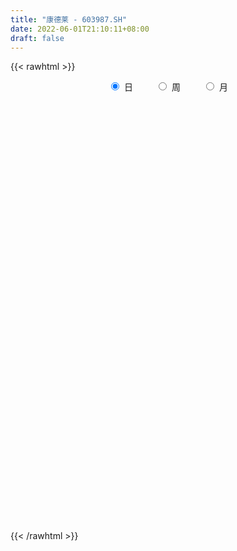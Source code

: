 ```yaml
---
title: "康德莱 - 603987.SH"
date: 2022-06-01T21:10:11+08:00
draft: false
---
```

{{< rawhtml >}}
    <div style="text-align: center">
        <label style="padding: 1rem;"><input style="margin-right: .5rem" type="radio" name="period" value="D" checked onclick="period_change(this)">日</label>
        <label style="padding: 1rem;"><input style="margin-right: .5rem" type="radio" name="period" value="W" onclick="period_change(this)">周</label>
        <label style="padding: 1rem;"><input style="margin-right: .5rem" type="radio" name="period" value="M" onclick="period_change(this)">月</label>
    </div>
    <div id="chart" style="height: 700px;"></div> 
    <script type="text/javascript">
        const D_v = [164476.1,131490.64,141404.43,105512.24,131057.01,331541.43,252523.81,356983.24,315474.95,179680.7,140033.75,159801.7,161782.6,82708.4,138987.6,139965.03,158091.28,157250.11,132525.38,87023.83,102010.4,100525.1,75808.75,86964.37,132538.13,110981.38,81089.84,116815.99,105256.55,101881.3,83498.51,73819.71,61856.8,174406.84,115910.04,83817.59,60952.9,108943.64,103737.49,49811.88,43641.25,42188.6,56063.01,140765.07,110463.1,81719.4,80730.6,119199.27,115894.66,99194.45,69447.41,169087.88,99924.48,68856.4,52292.5,39627.4,48437.29,60133.72,67959.4,48637.95,29015.9,50229.87,27019.5,30860.9,59639.24,52732.91,60050.51,46540.55,173736.53,106741.85,102174.91,68382.33,58127.5,59284.39,118791.0,85974.9,72739.9,37931.5,35855.5,93505.91,66132.9,39374.9,54590.7,85745.39,90588.4,54727.51,38810.3,69239.24,62805.6,56352.41,39307.7,44068.62,43536.6,135752.61,133162.24,81165.2,58093.99,63983.7,147132.6,61644.38,201937.05,181935.82,91833.06,52675.4,52737.89,47456.31,55135.5,44573.7,52883.9,41453.24,33678.5,35219.8,50573.5,45932.47,42139.68,42024.4,80247.7,55282.0,46720.7,50942.5,26062.2,35707.24,33476.74,41111.8,109486.7,35374.52,80089.63,52576.0,62936.0,80845.43,54955.64,60051.81,43637.62,60282.91,74506.4,36437.5,90607.54,66744.6,131372.25,193700.1,97490.12,70762.4,44096.0,123970.33,140160.2,95844.3,74033.5,66077.81,93855.94,50274.09,252501.8,225987.2,158596.5,156816.99,167564.3,137551.13,116888.0,55470.28,56616.95,57628.3,97460.39,100263.2,108990.98,67754.5,45354.7,93661.4,74620.4,38405.61,44238.29,39280.28,44415.0,49231.41,45993.12,22153.57,39288.57,87886.03,54838.4,25470.65,41933.89,21772.31,25384.97,29582.67,53316.2,30691.58,26420.14,44544.65,50596.19,45059.97,33470.5,34497.99,20391.3,43109.5,27264.5,31798.73,33572.89,48808.22,34088.5,28969.6,42628.0,36237.31,49516.81,24000.1,50377.07,26547.3,35135.8,31209.77,46083.11,31173.9,52086.18,128196.13,95722.71,40943.71,32148.98,27186.4,50403.69,89036.08,55868.8,64754.48,37116.51,26810.01,17140.23,21585.58,30915.19,46814.99,86683.47,79064.59,66738.57,79510.12,197491.11,195222.26,245866.24,244735.45,105675.8,104405.64,99009.63,63424.67,60174.2,38991.89,36267.85,34056.0,35514.0,30211.26,21699.27,49275.0,42946.0,29603.0,27033.66,21913.0,37717.44,121882.23]
const D_histogram = [0.0,0.0178689459,0.0491512374,0.0692199133,0.1199790876,0.2948919874,0.5588405242,0.7843506413,0.7736860604,0.6667560831,0.5763267312,0.5086010154,0.3611319158,0.210155641,0.1378068886,-0.0311144379,-0.2375996458,-0.4964684615,-0.608818852,-0.6507750664,-0.6053599613,-0.5821262229,-0.5337577278,-0.5054158075,-0.388489856,-0.2289432744,-0.1085988689,-0.0342030011,0.0133148045,-0.0351165443,-0.0581051121,-0.1327321827,-0.1327642298,-0.2523013874,-0.3116271475,-0.3147152919,-0.3014590785,-0.2313794702,-0.1390412131,-0.0742895324,-0.0581334244,-0.0457089167,-0.0189396678,-0.0892005027,-0.1678899947,-0.26011825,-0.3585956034,-0.4282066941,-0.3404446019,-0.2229627563,-0.1244123922,0.0875775083,0.1698181833,0.1922015574,0.1626925626,0.1803302637,0.2070376948,0.164167615,0.077008142,0.0437018351,0.0228216567,-0.0096491592,-0.0342588866,-0.0276843815,-0.0465181165,-0.0335970298,0.0024556535,0.0613220614,-0.0321111892,-0.0628694088,-0.0806682164,-0.0713584677,-0.0587847025,-0.0146959684,0.1011130428,0.1936704435,0.2191356879,0.2141161932,0.1852973343,0.1375444839,0.1420171001,0.1339931145,0.1527132728,0.1983539157,0.2682339764,0.2750037568,0.2546372734,0.276461831,0.3140222511,0.290476005,0.2209052678,0.1971065798,0.1402539358,0.1521363777,0.1920911071,0.1954163872,0.1802687411,0.1169115734,-0.0144508709,-0.1215299283,-0.099646525,-0.1848377543,-0.2575874746,-0.3117565772,-0.3271169829,-0.3063912393,-0.274922726,-0.2466783528,-0.2149914285,-0.1982722678,-0.1581739697,-0.1236707122,-0.1318535866,-0.1584037011,-0.1455736098,-0.1192505541,-0.1225927167,-0.1153558994,-0.0805449998,-0.0390269393,-0.0075178112,0.019274169,0.0333648265,0.0380416636,0.0064919263,0.0062056512,0.0561480503,0.0722854629,0.0726056283,0.0685731727,0.0427223753,0.0114739756,-0.0030384729,-0.0318205252,-0.0762614567,-0.0801503403,-0.0269647899,0.0139567523,0.0877723015,0.1826028296,0.192682165,0.2048331019,0.182078935,0.1943842859,0.2275761552,0.2250137304,0.2003008582,0.1529708283,0.1535858733,0.1379209493,0.2472141583,0.2811171191,0.2978959695,0.3272721078,0.3494945844,0.3939897253,0.3183882387,0.2658383155,0.23371458,0.2200121161,0.1191552232,0.1090859891,0.1466272681,0.0706706881,-0.0087857905,-0.1449629241,-0.2466811246,-0.3170776012,-0.4074634326,-0.4421700274,-0.4953103277,-0.4590870537,-0.4481152105,-0.4301881097,-0.3536158563,-0.2230723871,-0.2105399561,-0.201952235,-0.1173311478,-0.056869099,-0.0394782608,0.0119978334,0.0974283377,0.1317936177,0.1633209906,0.1361614688,0.168419865,0.1688368127,0.132935071,0.086697524,0.0406751784,0.0347599989,-0.008327238,-0.0954098757,-0.1216843645,-0.0756437797,-0.0203419856,-0.0227148735,-0.0821208012,-0.0948387036,-0.0537980704,-0.0232110878,-0.0166811844,-0.0031978982,0.0209640491,0.0511429604,0.0310641103,0.0098225595,-0.0072275602,-0.0475437223,-0.1008589642,-0.1235591346,-0.130066011,-0.1308911097,-0.1884401804,-0.2761818973,-0.3138010759,-0.3383769719,-0.3016639214,-0.2737218702,-0.2355256198,-0.1961967959,-0.1762797292,-0.171086414,-0.2286108004,-0.334672386,-0.3927194782,-0.3605744603,-0.2255369766,-0.1027727626,0.0909750335,0.1975964724,0.2595235801,0.3125736778,0.3335920862,0.3505404546,0.3377233212,0.3118954933,0.2715359355,0.2439866528,0.1991894441,0.1741938691,0.1574174474,0.0703702736,0.0508951974,0.0312819068,0.0163679092,0.0147164976,0.0380234385,0.1184231744]
const D_fast = [0.0,0.0223361823,0.0659062832,0.1032799374,0.1840338837,0.4326697802,0.8363284481,1.2579262256,1.4406831598,1.5004422032,1.5540945341,1.6135190722,1.5563329516,1.457895587,1.4199985568,1.2432986208,0.9774135015,0.5944275703,0.3298724668,0.1252224858,0.0192976006,-0.1030002167,-0.1880711536,-0.2860831851,-0.2662796977,-0.1639689346,-0.0707742464,-0.0049291288,0.0459173778,-0.011293107,-0.0488079529,-0.1566180691,-0.1898411737,-0.3724536781,-0.5096862251,-0.5914531924,-0.6535617487,-0.6413270079,-0.5837490542,-0.5375697565,-0.5359470047,-0.5349497261,-0.5129153942,-0.6054763547,-0.7261383454,-0.8833961632,-1.0715224175,-1.2481851817,-1.2455342399,-1.1837930834,-1.1163458174,-0.8824615398,-0.757766319,-0.6873325555,-0.6761684097,-0.6134481426,-0.5349812879,-0.5368094639,-0.6047169014,-0.6270977496,-0.6422725138,-0.6771556195,-0.7103300685,-0.7106766588,-0.7411399229,-0.7366180937,-0.699951497,-0.6257545738,-0.7272156217,-0.7736911934,-0.8116570551,-0.8201869234,-0.8223093338,-0.7818945918,-0.6408073199,-0.4998323084,-0.419583142,-0.3710735883,-0.3535681137,-0.3669348431,-0.3269579519,-0.3014836588,-0.2445851824,-0.1493560606,-0.0124175058,0.0631032139,0.1063960488,0.1973360641,0.313402047,0.3624748022,0.3481303819,0.3736083389,0.3518191788,0.4017357152,0.4897132213,0.5418925982,0.5718121374,0.5376828631,0.402707701,0.2652461615,0.2622179336,0.1308172657,-0.0063293233,-0.1384375702,-0.2355772216,-0.2914492878,-0.328711456,-0.3621366709,-0.3841976038,-0.4170465101,-0.4164917044,-0.4129061249,-0.454052396,-0.5202034358,-0.5437667469,-0.5472563297,-0.5812466714,-0.602848829,-0.5881741794,-0.5564128536,-0.5267831784,-0.4951726559,-0.4727407918,-0.4585535388,-0.4884802945,-0.4872151568,-0.4232357451,-0.3890269668,-0.3705553944,-0.3574445568,-0.3726147603,-0.4009946661,-0.4162667329,-0.4530039164,-0.5165102122,-0.5404366808,-0.4939923279,-0.4495815976,-0.353822973,-0.2133417375,-0.1550918608,-0.0917326485,-0.0689670816,-0.0080656593,0.0820202489,0.1357112567,0.161073599,0.1519862762,0.1909977895,0.2098131028,0.3809098514,0.485092092,0.5763449348,0.6875391,0.7971352227,0.9401277949,0.944123368,0.9580330237,0.9843379332,1.0256384983,0.9545704112,0.9717726744,1.0459707704,0.9876818625,0.9060289362,0.7336110716,0.57022259,0.420556713,0.2283050235,0.0830559218,-0.0939119604,-0.1724604498,-0.2735174093,-0.3631373359,-0.3749690466,-0.3001936741,-0.3402962321,-0.3821965698,-0.3269082695,-0.2806634955,-0.2731422225,-0.2186666699,-0.1088790812,-0.0415653967,0.0307922238,0.0376730692,0.1120364316,0.1546625825,0.1519946086,0.1274314426,0.0915778915,0.0943527117,0.0491836653,-0.0617514413,-0.1184470212,-0.0913173813,-0.0411010836,-0.0491526899,-0.129088818,-0.1655163962,-0.1379252806,-0.11314107,-0.1107814626,-0.098097651,-0.0686946915,-0.0257300401,-0.0380428626,-0.0568287735,-0.0756857833,-0.127887876,-0.2064178589,-0.2600078129,-0.2990311921,-0.3325790682,-0.437238184,-0.5940253753,-0.7100948228,-0.8192649618,-0.8579678916,-0.8984563079,-0.9191414625,-0.9288618376,-0.9530147032,-0.9905929915,-1.105270078,-1.2949997601,-1.4512267219,-1.509225319,-1.4305720795,-1.3335010561,-1.1170095016,-0.9609889446,-0.8341809419,-0.7029874248,-0.5985709949,-0.4939875128,-0.4223738158,-0.3702277705,-0.3427033444,-0.3092559639,-0.3042558115,-0.2857029193,-0.2631249791,-0.3325795846,-0.3393308614,-0.3511236753,-0.3619456956,-0.3599179827,-0.3271051823,-0.2170996528]
const D_slow = [0.0,0.0044672365,0.0167550458,0.0340600241,0.064054796,0.1377777929,0.2774879239,0.4735755843,0.6669970994,0.8336861201,0.9777678029,1.1049180568,1.1952010357,1.247739946,1.2821916682,1.2744130587,1.2150131472,1.0908960319,0.9386913188,0.7759975522,0.6246575619,0.4791260062,0.3456865742,0.2193326224,0.1222101584,0.0649743398,0.0378246225,0.0292738723,0.0326025734,0.0238234373,0.0092971593,-0.0238858864,-0.0570769439,-0.1201522907,-0.1980590776,-0.2767379006,-0.3521026702,-0.4099475377,-0.444707841,-0.4632802241,-0.4778135802,-0.4892408094,-0.4939757264,-0.516275852,-0.5582483507,-0.6232779132,-0.712926814,-0.8199784876,-0.905089638,-0.9608303271,-0.9919334252,-0.9700390481,-0.9275845023,-0.8795341129,-0.8388609723,-0.7937784063,-0.7420189826,-0.7009770789,-0.6817250434,-0.6707995846,-0.6650941705,-0.6675064603,-0.6760711819,-0.6829922773,-0.6946218064,-0.7030210639,-0.7024071505,-0.6870766352,-0.6951044325,-0.7108217847,-0.7309888388,-0.7488284557,-0.7635246313,-0.7671986234,-0.7419203627,-0.6935027518,-0.6387188299,-0.5851897815,-0.538865448,-0.504479327,-0.468975052,-0.4354767733,-0.3972984552,-0.3477099762,-0.2806514821,-0.2119005429,-0.1482412246,-0.0791257669,-0.0006202041,0.0719987972,0.1272251141,0.1765017591,0.211565243,0.2495993375,0.2976221142,0.346476211,0.3915433963,0.4207712896,0.4171585719,0.3867760898,0.3618644586,0.31565502,0.2512581513,0.173319007,0.0915397613,0.0149419515,-0.05378873,-0.1154583182,-0.1692061753,-0.2187742423,-0.2583177347,-0.2892354127,-0.3221988094,-0.3617997347,-0.3981931371,-0.4280057756,-0.4586539548,-0.4874929296,-0.5076291796,-0.5173859144,-0.5192653672,-0.5144468249,-0.5061056183,-0.4965952024,-0.4949722208,-0.493420808,-0.4793837954,-0.4613124297,-0.4431610226,-0.4260177295,-0.4153371356,-0.4124686417,-0.41322826,-0.4211833913,-0.4402487554,-0.4602863405,-0.467027538,-0.4635383499,-0.4415952745,-0.3959445671,-0.3477740259,-0.2965657504,-0.2510460166,-0.2024499452,-0.1455559064,-0.0893024737,-0.0392272592,-0.0009845521,0.0374119162,0.0718921535,0.1336956931,0.2039749729,0.2784489652,0.3602669922,0.4476406383,0.5461380696,0.6257351293,0.6921947082,0.7506233532,0.8056263822,0.835415188,0.8626866853,0.8993435023,0.9170111744,0.9148147267,0.8785739957,0.8169037145,0.7376343142,0.6357684561,0.5252259492,0.4013983673,0.2866266039,0.1745978012,0.0670507738,-0.0213531903,-0.077121287,-0.129756276,-0.1802443348,-0.2095771217,-0.2237943965,-0.2336639617,-0.2306645033,-0.2063074189,-0.1733590145,-0.1325287668,-0.0984883996,-0.0563834334,-0.0141742302,0.0190595376,0.0407339186,0.0509027131,0.0595927129,0.0575109033,0.0336584344,0.0032373433,-0.0156736016,-0.020759098,-0.0264378164,-0.0469680167,-0.0706776926,-0.0841272102,-0.0899299822,-0.0941002783,-0.0948997528,-0.0896587405,-0.0768730004,-0.0691069729,-0.066651333,-0.0684582231,-0.0803441536,-0.1055588947,-0.1364486783,-0.1689651811,-0.2016879585,-0.2487980036,-0.3178434779,-0.3962937469,-0.4808879899,-0.5563039702,-0.6247344378,-0.6836158427,-0.7326650417,-0.776734974,-0.8195065775,-0.8766592776,-0.9603273741,-1.0585072437,-1.1486508587,-1.2050351029,-1.2307282935,-1.2079845351,-1.158585417,-1.093704522,-1.0155611026,-0.932163081,-0.8445279674,-0.7600971371,-0.6821232638,-0.6142392799,-0.5532426167,-0.5034452557,-0.4598967884,-0.4205424265,-0.4029498581,-0.3902260588,-0.3824055821,-0.3783136048,-0.3746344804,-0.3651286208,-0.3355228272]
const D_data = [['2021-05-21', 24.3, 23.13, 22.94, 24.5],['2021-05-24', 23.05, 23.41, 22.39, 23.43],['2021-05-25', 23.63, 23.74, 23.4, 24.25],['2021-05-26', 23.51, 23.79, 22.86, 24.08],['2021-05-27', 23.72, 24.45, 23.31, 24.56],['2021-05-28', 24.54, 26.8, 24.06, 26.9],['2021-05-31', 27.58, 29.48, 27.22, 29.48],['2021-06-01', 31.93, 30.92, 29.93, 31.93],['2021-06-02', 30.65, 29.25, 28.9, 31.19],['2021-06-03', 29.21, 28.41, 27.67, 29.44],['2021-06-04', 28.21, 28.71, 28.0, 29.21],['2021-06-07', 29.0, 29.15, 28.06, 30.21],['2021-06-08', 29.14, 28.08, 27.59, 29.58],['2021-06-09', 28.25, 27.63, 27.53, 28.35],['2021-06-10', 27.53, 28.33, 26.68, 28.42],['2021-06-11', 28.11, 26.69, 26.5, 28.35],['2021-06-15', 26.28, 25.27, 25.07, 26.62],['2021-06-16', 25.08, 23.22, 23.02, 25.45],['2021-06-17', 23.27, 23.75, 23.03, 24.17],['2021-06-18', 23.86, 23.83, 23.18, 24.16],['2021-06-21', 23.75, 24.53, 23.39, 25.17],['2021-06-22', 24.54, 24.04, 23.77, 24.6],['2021-06-23', 24.27, 24.16, 23.71, 24.65],['2021-06-24', 23.5, 23.74, 23.3, 24.19],['2021-06-25', 23.72, 24.91, 23.45, 25.49],['2021-06-28', 25.0, 25.96, 24.5, 26.38],['2021-06-29', 25.9, 26.1, 25.03, 26.33],['2021-06-30', 26.1, 26.0, 25.61, 27.13],['2021-07-01', 26.05, 25.99, 25.56, 26.67],['2021-07-02', 25.77, 24.78, 24.66, 25.77],['2021-07-05', 25.03, 24.87, 24.13, 25.27],['2021-07-06', 24.78, 23.88, 23.77, 24.96],['2021-07-07', 23.98, 24.5, 23.78, 24.83],['2021-07-08', 24.51, 22.51, 22.5, 24.51],['2021-07-09', 22.21, 22.53, 21.39, 22.95],['2021-07-12', 22.5, 22.78, 22.04, 23.33],['2021-07-13', 22.5, 22.72, 22.16, 23.13],['2021-07-14', 23.15, 23.39, 22.45, 23.95],['2021-07-15', 23.4, 23.9, 23.4, 24.55],['2021-07-16', 24.35, 23.83, 23.65, 24.4],['2021-07-19', 23.95, 23.32, 23.01, 23.95],['2021-07-20', 23.3, 23.24, 22.65, 23.94],['2021-07-21', 23.23, 23.43, 22.88, 23.67],['2021-07-22', 23.42, 21.98, 21.58, 23.42],['2021-07-23', 21.93, 21.29, 20.55, 21.94],['2021-07-26', 20.99, 20.4, 19.87, 20.99],['2021-07-27', 20.3, 19.46, 19.42, 20.62],['2021-07-28', 19.24, 18.94, 18.25, 19.66],['2021-07-29', 19.15, 20.53, 19.15, 20.56],['2021-07-30', 20.39, 21.1, 19.75, 21.16],['2021-08-02', 21.03, 21.17, 20.65, 21.5],['2021-08-03', 20.9, 23.28, 20.84, 23.28],['2021-08-04', 23.02, 22.42, 22.08, 23.02],['2021-08-05', 22.41, 21.97, 21.9, 22.68],['2021-08-06', 22.22, 21.32, 21.26, 22.22],['2021-08-09', 21.33, 21.9, 21.14, 21.96],['2021-08-10', 21.79, 22.18, 21.6, 22.46],['2021-08-11', 22.15, 21.31, 21.25, 22.15],['2021-08-12', 21.2, 20.4, 20.4, 21.42],['2021-08-13', 20.6, 20.7, 20.2, 21.08],['2021-08-16', 20.73, 20.64, 20.21, 20.78],['2021-08-17', 20.48, 20.26, 20.02, 21.09],['2021-08-18', 20.26, 20.09, 19.9, 20.49],['2021-08-19', 19.99, 20.31, 19.9, 20.65],['2021-08-20', 20.23, 19.83, 19.3, 20.23],['2021-08-23', 19.8, 20.08, 19.68, 20.42],['2021-08-24', 20.13, 20.39, 19.42, 20.45],['2021-08-25', 20.33, 20.86, 19.95, 20.99],['2021-08-26', 20.3, 18.77, 18.77, 20.3],['2021-08-27', 18.42, 19.08, 17.8, 19.2],['2021-08-30', 19.0, 18.95, 18.45, 19.28],['2021-08-31', 19.13, 19.1, 18.7, 19.29],['2021-09-01', 19.08, 19.04, 18.77, 19.27],['2021-09-02', 19.07, 19.45, 18.84, 19.8],['2021-09-03', 19.44, 20.71, 19.18, 21.38],['2021-09-06', 20.38, 21.0, 20.38, 21.62],['2021-09-07', 20.9, 20.55, 20.0, 20.95],['2021-09-08', 20.39, 20.31, 20.15, 20.46],['2021-09-09', 20.32, 20.0, 19.9, 20.36],['2021-09-10', 19.85, 19.61, 19.18, 20.01],['2021-09-13', 19.59, 20.19, 19.59, 20.53],['2021-09-14', 20.19, 20.07, 19.93, 20.57],['2021-09-15', 19.78, 20.49, 19.6, 20.75],['2021-09-16', 20.4, 21.09, 20.29, 21.53],['2021-09-17', 21.1, 21.85, 20.81, 22.0],['2021-09-22', 21.67, 21.45, 21.22, 22.22],['2021-09-23', 21.3, 21.26, 20.88, 21.44],['2021-09-24', 21.4, 21.99, 20.91, 22.29],['2021-09-27', 21.94, 22.58, 21.7, 22.77],['2021-09-28', 22.46, 22.1, 21.48, 22.86],['2021-09-29', 21.92, 21.49, 21.37, 22.17],['2021-09-30', 21.49, 22.0, 21.39, 22.37],['2021-10-08', 21.86, 21.53, 21.3, 22.06],['2021-10-11', 21.59, 22.42, 20.51, 22.79],['2021-10-12', 22.2, 23.09, 21.8, 23.26],['2021-10-13', 23.58, 22.95, 22.5, 23.58],['2021-10-14', 23.01, 22.89, 22.58, 23.3],['2021-10-15', 22.7, 22.25, 21.98, 22.82],['2021-10-18', 22.0, 20.97, 20.11, 22.24],['2021-10-19', 20.76, 20.63, 20.53, 21.44],['2021-10-20', 21.15, 21.98, 21.09, 22.69],['2021-10-21', 21.5, 20.4, 20.3, 21.59],['2021-10-22', 20.25, 19.99, 19.18, 20.4],['2021-10-25', 20.12, 19.68, 19.35, 20.13],['2021-10-26', 19.42, 19.74, 19.41, 20.1],['2021-10-27', 20.5, 19.96, 19.83, 20.57],['2021-10-28', 19.88, 20.0, 19.5, 20.55],['2021-10-29', 20.0, 19.9, 19.62, 20.38],['2021-11-01', 19.81, 19.9, 19.48, 20.27],['2021-11-02', 19.9, 19.65, 19.49, 19.92],['2021-11-03', 19.42, 19.92, 19.42, 20.2],['2021-11-04', 19.9, 19.9, 19.72, 20.1],['2021-11-05', 19.75, 19.29, 19.23, 19.91],['2021-11-08', 19.1, 18.8, 18.6, 19.39],['2021-11-09', 18.64, 19.08, 18.64, 19.2],['2021-11-10', 19.05, 19.19, 18.75, 19.24],['2021-11-11', 19.14, 18.72, 18.53, 19.17],['2021-11-12', 18.69, 18.7, 18.51, 18.95],['2021-11-15', 18.7, 19.01, 18.62, 19.13],['2021-11-16', 19.05, 19.18, 18.82, 19.28],['2021-11-17', 19.27, 19.16, 19.01, 19.28],['2021-11-18', 19.15, 19.19, 19.06, 19.45],['2021-11-19', 19.19, 19.09, 19.02, 19.34],['2021-11-22', 19.09, 18.98, 18.7, 19.13],['2021-11-23', 18.98, 18.4, 18.1, 18.98],['2021-11-24', 18.41, 18.64, 18.24, 18.67],['2021-11-25', 18.72, 19.36, 18.67, 19.43],['2021-11-26', 19.49, 19.1, 19.02, 19.75],['2021-11-29', 19.2, 18.94, 18.83, 19.7],['2021-11-30', 18.79, 18.87, 18.38, 19.06],['2021-12-01', 18.7, 18.5, 18.43, 18.86],['2021-12-02', 18.53, 18.24, 18.11, 18.6],['2021-12-03', 18.22, 18.27, 18.0, 18.29],['2021-12-06', 18.2, 17.9, 17.8, 18.26],['2021-12-07', 18.0, 17.4, 17.36, 18.05],['2021-12-08', 17.43, 17.65, 17.43, 17.72],['2021-12-09', 17.71, 18.39, 17.71, 18.44],['2021-12-10', 18.39, 18.42, 18.06, 18.59],['2021-12-13', 18.66, 19.12, 18.48, 19.58],['2021-12-14', 19.38, 19.89, 19.28, 20.35],['2021-12-15', 19.93, 19.21, 19.2, 19.94],['2021-12-16', 19.22, 19.41, 19.18, 19.6],['2021-12-17', 19.41, 19.06, 18.95, 19.49],['2021-12-20', 18.93, 19.59, 18.62, 19.9],['2021-12-21', 19.49, 20.12, 19.49, 20.49],['2021-12-22', 20.17, 19.92, 19.76, 20.5],['2021-12-23', 19.8, 19.73, 19.5, 20.04],['2021-12-24', 19.97, 19.39, 19.2, 19.97],['2021-12-27', 19.32, 19.99, 19.29, 20.33],['2021-12-28', 20.04, 19.87, 19.7, 20.14],['2021-12-29', 19.7, 21.86, 19.7, 21.86],['2021-12-30', 22.1, 21.54, 21.25, 22.37],['2021-12-31', 21.35, 21.73, 21.04, 21.96],['2022-01-04', 21.79, 22.31, 21.39, 22.83],['2022-01-05', 22.1, 22.69, 22.03, 24.1],['2022-01-06', 22.69, 23.52, 22.2, 23.97],['2022-01-07', 23.02, 22.3, 22.3, 23.37],['2022-01-10', 22.25, 22.57, 22.22, 22.78],['2022-01-11', 22.64, 22.9, 22.18, 23.27],['2022-01-12', 22.7, 23.3, 22.58, 23.88],['2022-01-13', 23.31, 22.15, 21.87, 23.31],['2022-01-14', 21.95, 23.2, 21.95, 23.49],['2022-01-17', 23.36, 24.1, 23.36, 24.76],['2022-01-18', 24.1, 22.79, 22.65, 24.15],['2022-01-19', 22.47, 22.48, 22.25, 23.23],['2022-01-20', 22.48, 21.25, 21.17, 22.51],['2022-01-21', 21.38, 21.0, 20.75, 21.65],['2022-01-24', 20.85, 20.81, 20.51, 21.26],['2022-01-25', 20.79, 19.93, 19.81, 20.95],['2022-01-26', 20.26, 20.03, 19.51, 20.33],['2022-01-27', 20.05, 19.25, 18.99, 20.13],['2022-01-28', 19.26, 19.99, 19.15, 20.45],['2022-02-07', 20.03, 19.47, 19.1, 20.35],['2022-02-08', 19.43, 19.3, 19.13, 19.68],['2022-02-09', 19.39, 19.98, 18.98, 20.05],['2022-02-10', 20.18, 20.98, 19.9, 21.7],['2022-02-11', 20.64, 19.7, 19.7, 20.95],['2022-02-14', 19.66, 19.52, 19.41, 19.91],['2022-02-15', 19.55, 20.57, 19.21, 20.78],['2022-02-16', 20.5, 20.56, 20.22, 20.65],['2022-02-17', 20.39, 20.16, 20.09, 20.68],['2022-02-18', 20.1, 20.73, 20.02, 20.95],['2022-02-21', 20.75, 21.54, 20.63, 21.83],['2022-02-22', 21.4, 21.29, 20.82, 21.68],['2022-02-23', 21.28, 21.53, 21.09, 21.82],['2022-02-24', 21.3, 20.91, 20.6, 21.86],['2022-02-25', 21.05, 21.78, 21.05, 21.94],['2022-02-28', 21.78, 21.6, 21.34, 22.27],['2022-03-01', 21.82, 21.17, 20.96, 21.82],['2022-03-02', 21.0, 20.91, 20.41, 21.12],['2022-03-03', 21.0, 20.72, 20.63, 21.16],['2022-03-04', 20.72, 21.12, 20.62, 22.08],['2022-03-07', 21.0, 20.54, 20.4, 21.18],['2022-03-08', 20.54, 19.6, 19.58, 20.63],['2022-03-09', 19.6, 19.97, 19.01, 20.2],['2022-03-10', 20.5, 20.85, 20.13, 21.16],['2022-03-11', 20.68, 21.2, 20.31, 21.35],['2022-03-14', 21.49, 20.6, 20.6, 21.57],['2022-03-15', 20.73, 19.67, 19.59, 20.73],['2022-03-16', 19.85, 19.98, 18.83, 20.15],['2022-03-17', 20.3, 20.66, 20.1, 20.75],['2022-03-18', 20.5, 20.68, 20.3, 20.88],['2022-03-21', 20.68, 20.45, 20.02, 21.53],['2022-03-22', 20.52, 20.57, 20.2, 20.98],['2022-03-23', 20.57, 20.8, 20.3, 21.3],['2022-03-24', 20.65, 21.04, 20.3, 21.2],['2022-03-25', 21.03, 20.46, 20.2, 21.16],['2022-03-28', 20.3, 20.34, 20.05, 20.74],['2022-03-29', 20.36, 20.28, 19.8, 20.69],['2022-03-30', 21.44, 19.8, 19.06, 21.55],['2022-03-31', 19.7, 19.31, 19.0, 19.78],['2022-04-01', 19.15, 19.38, 18.98, 19.44],['2022-04-06', 19.32, 19.38, 19.15, 19.78],['2022-04-07', 19.51, 19.3, 19.21, 19.51],['2022-04-08', 19.3, 18.27, 18.14, 19.45],['2022-04-11', 18.26, 17.27, 17.07, 18.27],['2022-04-12', 17.12, 17.27, 16.85, 17.55],['2022-04-13', 17.18, 16.94, 16.61, 17.25],['2022-04-14', 17.03, 17.41, 16.88, 17.55],['2022-04-15', 17.41, 17.16, 17.0, 17.55],['2022-04-18', 17.08, 17.17, 16.72, 17.25],['2022-04-19', 17.24, 17.12, 16.97, 17.39],['2022-04-20', 17.12, 16.78, 16.62, 17.23],['2022-04-21', 16.85, 16.41, 16.2, 17.05],['2022-04-22', 16.04, 15.2, 15.16, 16.31],['2022-04-25', 14.96, 13.79, 13.76, 15.2],['2022-04-26', 13.99, 13.51, 13.43, 14.2],['2022-04-27', 13.44, 14.11, 12.89, 14.19],['2022-04-28', 14.72, 15.45, 14.53, 15.52],['2022-04-29', 14.99, 15.69, 14.45, 15.72],['2022-05-05', 15.81, 17.26, 15.69, 17.26],['2022-05-06', 17.41, 16.93, 16.46, 18.2],['2022-05-09', 16.68, 16.85, 16.63, 17.56],['2022-05-10', 16.41, 17.13, 16.0, 17.21],['2022-05-11', 17.55, 17.05, 16.95, 17.9],['2022-05-12', 16.88, 17.25, 16.85, 17.44],['2022-05-13', 17.23, 17.05, 16.6, 17.28],['2022-05-16', 17.5, 16.94, 16.81, 17.56],['2022-05-17', 16.83, 16.72, 16.69, 17.09],['2022-05-18', 16.73, 16.82, 16.61, 17.1],['2022-05-19', 16.55, 16.51, 16.19, 16.73],['2022-05-20', 16.62, 16.65, 16.5, 16.85],['2022-05-23', 16.8, 16.71, 16.53, 16.95],['2022-05-24', 16.85, 15.58, 15.57, 16.94],['2022-05-25', 15.65, 16.13, 15.5, 16.28],['2022-05-26', 16.25, 16.0, 15.58, 16.26],['2022-05-27', 15.98, 15.93, 15.82, 16.38],['2022-05-30', 15.93, 16.01, 15.63, 16.17],['2022-05-31', 16.0, 16.35, 15.64, 16.47],['2022-06-01', 16.49, 17.36, 16.35, 17.92]]
const W_v = [74653.97,61587.35,56561.77,65089.87,198611.14,99752.11,137356.91,167488.4,130996.08,82735.61,51682.66,982780.0700000001,689207.6399999999,395356.74,372568.6800000001,338826.5,225505.09,122368.98,109008.22,89860.47,71149.58,102993.79,122676.46,83452.51,175369.92,99634.09,131140.44,87893.61,69458.85,29367.61,13491.24,61022.45,121406.66,148192.47,155443.53,207702.35,143672.89,284003.59,198397.78,218200.31,179931.22,297263.79,141004.65,190985.72,294748.1,85021.33,79893.64,66082.39,48743.28,52746.43,165096.11,97662.25,109289.88,103477.58,90115.68,68907.03,56389.46,52164.43,45464.29,56528.72,58802.5,61333.4,84714.83,70223.32,76981.16,128571.34,155836.9,192783.07,146798.13,415006.65,359630.96,189822.42,116099.89,81990.55,46917.35,246684.53,140849.28,67326.37,82291.61,136749.3,174188.71,411271.21,400610.14,320327.73,260986.38,298889.66,339011.9600000001,282186.89,247115.26,148317.18,51491.8,155996.87,111721.14,79235.12,100305.95,95416.76,93239.8,132240.22,108311.76,112176.93,247947.14,147142.11,84572.44,228735.42,476558.8199999999,227802.56,268610.93,367233.1800000001,220432.08,302581.11,646525.15,444395.49,43617.3,208945.6,312776.21,231832.4,361010.02,628160.87,417199.56,199062.4,132291.6,121403.0,114724.99,181871.21,190153.51,771053.71,1051162.8600000001,546601.6000000001,467547.07,683724.34,492057.5699999999,822224.4,643526.52,758028.91,1287645.8100000001,605233.7200000001,512722.19,544738.64,413979.51,533331.3899999999,444568.96,629582.63,395215.53,691729.6300000001,567322.6800000001,875184.86,583190.02,581598.11,887715.1199999999,523048.61,649811.67,804851.1800000001,636166.2999999999,996220.7,1421789.79,1703031.21,888517.0699999999,632845.8,548912.65,342528.84,382903.77,233541.17,339524.66,210287.72,105414.42,448553.55,411109.27,310430.58,463701.63,389417.03,443050.01,341174.11,385010.84,310667.14,532944.9500000001,441123.42,342650.46,441118.5,458339.14,527443.48,531288.5600000001,973355.4500000001,662149.01,246032.64,595197.29,753081.91,581498.96,379391.71,424380.9400000001,423960.04,362872.41,520397.65,579877.91,791273.7999999999,403335.1800000001,747037.3100000001,1195563.96,841005.75,1244696.45,683245.3300000001,534890.6,497846.75,516025.06,509491.9,407263.5,393121.03,496738.3800000001,459608.67,264795.76,196765.41,439802.35,406760.13,326007.71,336432.29,162777.05,202534.33,43536.6,472157.74,684482.9100000001,252578.8,213808.94,265626.25,192909.38,318638.65,302426.5,328578.95,537420.87,500086.14,781215.53,578820.4199999999,367439.12,390381.98,215570.59,250159.69,144144.49,205568.76,176529.26,175532.84,181351.82,189353.05,348122.6300000001,109739.07,273585.88,203139.46,618026.65,490601.69,432689.94,175041.0,170556.93,181512.67]
const W_histogram = [0.0,0.0060945869,0.0000021454,0.0079247267,0.0799557687,0.0880295616,0.1080993196,0.1474529219,0.1241887952,0.0996405901,0.0640196707,0.2244098398,0.2090873377,0.2115807803,0.1331581084,0.0796977883,-0.0669980044,-0.199833407,-0.2708243536,-0.3104752628,-0.3198598323,-0.349117796,-0.3279651213,-0.2982262833,-0.2578840769,-0.2172156262,-0.1814639654,-0.2186352481,-0.2215406271,-0.1949023299,-0.1637686882,-0.119755013,-0.0657779198,-0.0317587872,0.0011099854,0.0493883516,0.0754979373,0.1227584447,0.1260758259,0.1606248075,0.1829541623,0.1742623736,0.1575068455,0.1619158575,0.1027664087,0.0562963771,-0.005177748,-0.0719474697,-0.0948230331,-0.1170808083,-0.0787161303,-0.0794080832,-0.0628046526,-0.0972955669,-0.1049009159,-0.132114346,-0.1402148396,-0.1349724642,-0.1145312585,-0.0940279176,-0.063222723,-0.0243361313,-0.0485206991,-0.0706726815,-0.0586960501,-0.0233525759,0.0161835695,0.0803484776,0.0883993535,0.1323674298,0.1542044449,0.1538709811,0.1646566444,0.1487005026,0.1474003024,0.1506851467,0.1309861747,0.1075008568,0.0770635534,0.0721323432,0.0733902181,0.0986965878,0.1195917734,0.1487220435,0.1755829803,0.1818995268,0.2073639083,0.1972713894,0.1662100019,0.1183029462,0.0664123021,0.0421501154,0.0236746089,0.0021591004,-0.0277140216,-0.0498304438,-0.0487600838,-0.0204657766,-0.0220210826,-0.0029953071,0.0197264226,0.0151106278,0.0043018609,0.0293267861,0.0255402361,0.0152078053,0.0347455074,0.0226409848,0.0317087727,0.0377108455,0.0862227072,0.0594985492,0.0443446514,0.0459812188,0.0465852064,0.0198751511,0.0222447409,0.0211913269,-0.0483135716,-0.0761310216,-0.1203943277,-0.1376412463,-0.1392577902,-0.1224684279,-0.0953690091,0.0241323423,0.1352413702,0.1951671775,0.2017422239,0.1829186889,0.1468502827,0.204467081,0.1524892988,0.2167091007,0.2355886658,0.2194752194,0.217134664,0.172536429,0.1684395299,0.1516703949,0.107912667,0.1610699294,0.2528768451,0.3035182195,0.2765354488,0.3728425432,0.369495637,0.2698356437,0.2535403118,0.3235960552,0.3170060266,0.3596398779,0.3126471732,0.3292918066,0.4212142739,0.3994637458,0.2696806815,0.1396386594,0.0446510293,-0.0566727324,-0.2350228575,-0.3400856304,-0.3935687992,-0.4212329987,-0.4545548024,-0.3756826115,-0.4122862707,-0.5209621542,-0.6500582181,-0.7020176027,-0.6668438357,-0.629073,-0.4861978049,-0.4057185822,-0.2955281251,-0.1998978115,-0.1619851933,-0.2486591762,-0.2047329415,-0.0386654206,0.0249473225,0.3247239303,0.4388947874,0.4967547478,0.5757815904,0.5324323501,0.3566413489,0.3742750028,0.3664999526,0.2836592217,0.3572141955,0.1239881781,0.0180224176,0.008183747,0.0125058865,0.209243542,0.2413773395,0.4712398762,0.6995920428,0.6626290102,0.4061921107,0.2761518909,0.1543028052,-0.0916698405,-0.1757847958,-0.3987002214,-0.5460472695,-0.6108955523,-0.6728502364,-0.744164356,-0.8082521638,-0.7107228605,-0.6896100713,-0.5027776819,-0.3547406823,-0.2462679961,-0.1983509565,-0.1145058116,-0.2024525835,-0.2545191249,-0.3139723033,-0.3729466892,-0.3651381109,-0.3392990918,-0.356346972,-0.3360283545,-0.2613177437,-0.1756196188,0.0411466067,0.2156494883,0.3750831156,0.318024204,0.2034812639,0.1043979217,0.1041998406,0.1670303701,0.1565634302,0.1475719824,0.1013497463,0.0531293219,-0.0488200173,-0.1809045057,-0.3245407167,-0.5213929964,-0.5837391188,-0.5093173935,-0.4233884867,-0.3669718341,-0.3515955941,-0.2247394028]
const W_fast = [0.0,0.0076182336,0.0015263285,0.0114300914,0.1034500756,0.1335312589,0.1806258468,0.2568426796,0.2646257517,0.2649876941,0.2453716924,0.4618643214,0.4988136538,0.5542022914,0.5090691466,0.4755332737,0.3120879798,0.1292942255,-0.0094028096,-0.1266725344,-0.216022062,-0.3325594747,-0.3933980803,-0.4382158132,-0.4623446259,-0.4759800818,-0.4855944124,-0.5774245071,-0.6357150428,-0.6578023282,-0.6676108585,-0.6535359366,-0.6160033233,-0.5899238875,-0.5567776186,-0.4961521644,-0.4511680944,-0.3732179759,-0.3383816382,-0.2636764547,-0.1956085594,-0.1607347546,-0.1381135713,-0.093225595,-0.1266834416,-0.159079379,-0.221847941,-0.3066045302,-0.3531858518,-0.4047138292,-0.3860281837,-0.4065721574,-0.40566989,-0.464484696,-0.498315274,-0.5585572906,-0.6017114941,-0.6302122347,-0.6384038437,-0.6414074821,-0.6264079683,-0.5936054094,-0.629920152,-0.6697403047,-0.6724376859,-0.6429323556,-0.5993503179,-0.5150982904,-0.4849475761,-0.4078876423,-0.347499516,-0.3093652345,-0.2574154101,-0.2361964263,-0.2006465508,-0.15969042,-0.1466428482,-0.1432529519,-0.154424367,-0.1413224914,-0.121717062,-0.0717365453,-0.0209434163,0.0453673647,0.1161240465,0.1679154747,0.2452208333,0.2844461617,0.2949372748,0.2766059556,0.241318387,0.2275937291,0.2150368749,0.1940611415,0.157259514,0.122685481,0.1115658199,0.134743683,0.1276831064,0.1459600551,0.1736133904,0.1727752526,0.1630419509,0.1953985727,0.1979970817,0.1914666022,0.2196906811,0.2132464047,0.2302413858,0.24567117,0.3157387085,0.3038891877,0.2998214528,0.3129533249,0.3252036141,0.3034623465,0.3113931216,0.3156375393,0.234054248,0.1872040425,0.1128421546,0.0611849244,0.0247539329,0.0109261882,0.0141833547,0.1397177917,0.2846371621,0.3933547638,0.4503653662,0.4772715034,0.4779156679,0.5866492365,0.5727937789,0.691190856,0.7689675876,0.8077229461,0.8596660566,0.8582019289,0.8962149123,0.917363376,0.9005838148,0.9940085596,1.1490346866,1.2755556159,1.3177067073,1.5072244376,1.5962514406,1.5640503582,1.6111401043,1.7620948615,1.8347563395,1.9673001603,1.9984692489,2.0974368339,2.2946628697,2.3727782781,2.3104153841,2.2152830269,2.1314581541,2.0159662093,1.7788603698,1.5887761893,1.4369008207,1.3039283715,1.1569678673,1.1419194053,1.0022441784,0.7633277564,0.4717171379,0.2442533526,0.1127161607,-0.0067812535,0.0145444903,-0.0064059325,0.0299024933,0.075558354,0.0729746739,-0.075864103,-0.0831211038,0.0732800621,0.1431296358,0.5240872261,0.7479817801,0.9300304275,1.1530026677,1.2427615149,1.1561308509,1.2673332555,1.3511831934,1.339257268,1.5021157906,1.2998868178,1.1984266617,1.1906339279,1.198082539,1.44713108,1.5396092123,1.8872817181,2.2905318954,2.4192261153,2.2643372435,2.2033349965,2.1200616121,1.8511715062,1.723110352,1.400519871,1.1166610056,0.8990888346,0.6689215915,0.4115663828,0.1454155341,0.0652641223,-0.0860256063,-0.0248876375,0.0344641915,0.0813698787,0.0796991792,0.1349178713,-0.0036420466,-0.1193383691,-0.2572846234,-0.4094956815,-0.492971631,-0.5519573848,-0.6580920081,-0.7217804792,-0.7123993044,-0.6706060841,-0.443553207,-0.2151379532,0.038066453,0.0605135923,-0.0031590318,-0.0761428936,-0.0502910145,0.0542971075,0.0829710252,0.110872573,0.0899877734,0.0550496795,-0.059104664,-0.2364152788,-0.461186669,-0.7883871978,-0.9966681,-1.049575723,-1.0694939379,-1.1048202438,-1.1773429023,-1.1066715617]
const W_slow = [0.0,0.0015236467,0.0015241831,0.0035053648,0.0234943069,0.0455016973,0.0725265272,0.1093897577,0.1404369565,0.165347104,0.1813520217,0.2374544816,0.2897263161,0.3426215111,0.3759110382,0.3958354853,0.3790859842,0.3291276325,0.2614215441,0.1838027284,0.1038377703,0.0165583213,-0.065432959,-0.1399895298,-0.2044605491,-0.2587644556,-0.304130447,-0.358789259,-0.4141744158,-0.4628999983,-0.5038421703,-0.5337809236,-0.5502254035,-0.5581651003,-0.557887604,-0.5455405161,-0.5266660317,-0.4959764206,-0.4644574641,-0.4243012622,-0.3785627216,-0.3349971282,-0.2956204169,-0.2551414525,-0.2294498503,-0.2153757561,-0.216670193,-0.2346570605,-0.2583628187,-0.2876330208,-0.3073120534,-0.3271640742,-0.3428652374,-0.3671891291,-0.3934143581,-0.4264429446,-0.4614966545,-0.4952397705,-0.5238725852,-0.5473795646,-0.5631852453,-0.5692692781,-0.5813994529,-0.5990676233,-0.6137416358,-0.6195797798,-0.6155338874,-0.595446768,-0.5733469296,-0.5402550721,-0.5017039609,-0.4632362156,-0.4220720545,-0.3848969289,-0.3480468533,-0.3103755666,-0.2776290229,-0.2507538087,-0.2314879204,-0.2134548346,-0.1951072801,-0.1704331331,-0.1405351898,-0.1033546789,-0.0594589338,-0.0139840521,0.037856925,0.0871747723,0.1287272728,0.1583030094,0.1749060849,0.1854436137,0.191362266,0.1919020411,0.1849735357,0.1725159247,0.1603259038,0.1552094596,0.149704189,0.1489553622,0.1538869678,0.1576646248,0.15874009,0.1660717866,0.1724568456,0.1762587969,0.1849451737,0.1906054199,0.1985326131,0.2079603245,0.2295160013,0.2443906386,0.2554768014,0.2669721061,0.2786184077,0.2835871955,0.2891483807,0.2944462124,0.2823678195,0.2633350641,0.2332364822,0.1988261707,0.1640117231,0.1333946161,0.1095523638,0.1155854494,0.149395792,0.1981875863,0.2486231423,0.2943528145,0.3310653852,0.3821821555,0.4203044801,0.4744817553,0.5333789218,0.5882477266,0.6425313926,0.6856654999,0.7277753824,0.7656929811,0.7926711478,0.8329386302,0.8961578415,0.9720373964,1.0411712586,1.1343818944,1.2267558036,1.2942147145,1.3575997925,1.4384988063,1.5177503129,1.6076602824,1.6858220757,1.7681450274,1.8734485958,1.9733145323,2.0407347026,2.0756443675,2.0868071248,2.0726389417,2.0138832273,1.9288618197,1.8304696199,1.7251613702,1.6115226696,1.5176020168,1.4145304491,1.2842899105,1.121775356,0.9462709553,0.7795599964,0.6222917464,0.5007422952,0.3993126497,0.3254306184,0.2754561655,0.2349598672,0.1727950731,0.1216118378,0.1119454826,0.1181823133,0.1993632958,0.3090869927,0.4332756796,0.5772210772,0.7103291648,0.799489502,0.8930582527,0.9846832408,1.0555980463,1.1449015951,1.1758986397,1.1804042441,1.1824501808,1.1855766525,1.237887538,1.2982318728,1.4160418419,1.5909398526,1.7565971051,1.8581451328,1.9271831056,1.9657588069,1.9428413467,1.8988951478,1.7992200924,1.662708275,1.509984387,1.3417718279,1.1557307389,0.9536676979,0.7759869828,0.603584465,0.4778900445,0.3892048739,0.3276378749,0.2780501357,0.2494236828,0.198810537,0.1351807557,0.0566876799,-0.0365489924,-0.1278335201,-0.2126582931,-0.3017450361,-0.3857521247,-0.4510815606,-0.4949864653,-0.4846998136,-0.4307874416,-0.3370166627,-0.2575106117,-0.2066402957,-0.1805408153,-0.1544908551,-0.1127332626,-0.073592405,-0.0366994094,-0.0113619728,0.0019203576,-0.0102846467,-0.0555107731,-0.1366459523,-0.2669942014,-0.4129289811,-0.5402583295,-0.6461054512,-0.7378484097,-0.8257473082,-0.8819321589]
const W_data = [['2017-07-21', 10.2647, 9.4458, 9.1455, 10.3262],['2017-07-28', 9.4116, 9.5413, 9.2547, 9.8894],['2017-08-04', 9.5208, 9.3912, 9.3366, 9.6164],['2017-08-11', 9.357, 9.5754, 9.357, 9.7188],['2017-08-18', 9.4867, 10.6333, 9.4867, 10.6947],['2017-08-25', 10.3671, 10.1214, 9.9099, 10.5377],['2017-09-01', 10.2306, 10.4354, 10.1282, 10.6879],['2017-09-08', 10.3808, 10.9541, 10.217, 10.9745],['2017-09-15', 10.8449, 10.3398, 10.3262, 10.8926],['2017-09-22', 10.3125, 10.3057, 10.2784, 10.7084],['2017-09-29', 10.333, 10.0941, 9.8143, 10.4012],['2017-10-13', 10.2306, 13.0357, 10.0327, 13.9912],['2017-10-20', 12.2849, 11.4386, 11.0564, 12.4556],['2017-10-27', 11.2817, 11.8413, 11.0633, 11.855],['2017-11-03', 11.6502, 10.8107, 10.3057, 11.7389],['2017-11-10', 10.8244, 10.9063, 10.7152, 11.5888],['2017-11-17', 10.9745, 9.2547, 9.1523, 10.9745],['2017-11-24', 9.2069, 8.6131, 8.0398, 9.2069],['2017-12-01', 8.1081, 8.6882, 8.0535, 8.7906],['2017-12-08', 8.538, 8.579, 8.0535, 8.6404],['2017-12-15', 8.579, 8.5926, 8.3947, 8.7428],['2017-12-22', 8.5995, 7.9784, 7.7873, 8.5995],['2017-12-29', 7.917, 8.3128, 7.76, 8.6336],['2018-01-05', 8.3128, 8.2923, 8.2104, 8.4152],['2018-01-12', 8.3128, 8.3674, 8.1558, 8.7906],['2018-01-19', 8.3401, 8.3674, 7.9852, 8.5176],['2018-01-26', 8.2992, 8.3128, 8.2036, 8.9407],['2018-02-02', 8.3196, 7.1867, 6.9615, 8.3811],['2018-02-09', 7.1526, 7.2754, 6.8932, 7.4529],['2018-02-14', 7.3983, 7.4802, 7.2891, 7.6576],['2018-02-23', 7.4529, 7.4802, 7.4529, 7.5757],['2018-03-02', 7.5143, 7.6576, 7.5143, 7.76],['2018-03-09', 7.6576, 7.8965, 7.5348, 7.917],['2018-03-16', 7.8897, 7.7668, 7.6781, 8.3947],['2018-03-23', 7.7805, 7.8419, 7.644, 8.3742],['2018-03-30', 7.8078, 8.1968, 7.057, 8.3265],['2018-04-04', 8.1968, 8.0944, 8.0603, 8.5312],['2018-04-13', 8.0466, 8.5653, 7.8146, 8.9407],['2018-04-20', 8.4493, 8.1831, 7.7463, 8.4766],['2018-04-27', 8.0262, 8.7291, 7.917, 8.7701],['2018-05-04', 8.6609, 8.811, 8.3333, 8.9407],['2018-05-11', 8.9407, 8.5517, 8.538, 9.0226],['2018-05-18', 8.5722, 8.4698, 8.2309, 8.8247],['2018-05-25', 8.5312, 8.7906, 8.5176, 8.9475],['2018-06-01', 8.7906, 7.917, 7.719, 9.2956],['2018-06-08', 7.9784, 7.8214, 7.7122, 8.0944],['2018-06-15', 7.8146, 7.33, 7.2003, 7.8214],['2018-06-22', 7.33, 6.8523, 6.5656, 7.33],['2018-06-29', 6.9273, 7.057, 6.6885, 7.1048],['2018-07-06', 7.057, 6.8181, 6.6885, 7.1253],['2018-07-13', 7.1321, 7.5006, 7.098, 7.8214],['2018-07-20', 7.5006, 7.0044, 6.8494, 7.6167],['2018-07-27', 6.9656, 7.1594, 6.6944, 7.3144],['2018-08-03', 7.1981, 6.3553, 6.3553, 7.1981],['2018-08-10', 6.3747, 6.4425, 6.2584, 6.6362],['2018-08-17', 6.3553, 5.9484, 5.929, 6.4425],['2018-08-24', 5.9193, 5.9193, 5.7449, 6.0065],['2018-08-31', 5.9193, 5.8999, 5.8709, 6.1228],['2018-09-07', 5.929, 5.9871, 5.8224, 6.0937],['2018-09-14', 5.9968, 5.9387, 5.9096, 6.1325],['2018-09-21', 5.9581, 6.0646, 5.8128, 6.0646],['2018-09-28', 6.0259, 6.239, 5.9871, 6.2487],['2018-10-12', 6.1325, 5.3768, 5.1249, 6.1518],['2018-10-19', 5.464, 5.1443, 4.8924, 5.464],['2018-10-26', 5.183, 5.4059, 5.1443, 5.4834],['2018-11-02', 5.3671, 5.7062, 5.2412, 5.7546],['2018-11-09', 5.7353, 5.8709, 5.6965, 6.0356],['2018-11-16', 5.8806, 6.4134, 5.8224, 6.6265],['2018-11-23', 6.4134, 5.8903, 5.8709, 6.4715],['2018-11-30', 5.8903, 6.4909, 5.8418, 6.8784],['2018-12-07', 6.5393, 6.4328, 6.3456, 6.7622],['2018-12-14', 6.365, 6.2681, 6.1518, 6.83],['2018-12-21', 6.2487, 6.5006, 6.1131, 6.5781],['2018-12-28', 6.5684, 6.2196, 6.1421, 6.5684],['2019-01-04', 6.2584, 6.4231, 6.1615, 6.4522],['2019-01-11', 6.52, 6.5587, 6.3456, 6.9947],['2019-01-18', 6.4231, 6.2972, 6.084, 6.4231],['2019-01-25', 6.2196, 6.1906, 6.1615, 6.365],['2019-02-01', 6.2196, 5.9968, 5.6674, 6.2196],['2019-02-15', 6.0162, 6.2487, 5.9968, 6.3553],['2019-02-22', 6.2875, 6.3456, 6.21, 6.4522],['2019-03-01', 6.4231, 6.7622, 6.3456, 6.9753],['2019-03-08', 6.8203, 6.8978, 6.7137, 7.4597],['2019-03-15', 6.8687, 7.2272, 6.8687, 7.5081],['2019-03-22', 7.3047, 7.4694, 7.1594, 7.5081],['2019-03-29', 7.3822, 7.4403, 7.1981, 7.6922],['2019-04-04', 7.4694, 7.9247, 7.4694, 8.1088],['2019-04-12', 7.9635, 7.6922, 7.6147, 8.1185],['2019-04-19', 7.8182, 7.4791, 7.0819, 7.886],['2019-04-26', 7.4888, 7.1884, 7.1206, 7.5953],['2019-04-30', 7.1788, 6.9656, 6.8784, 7.2563],['2019-05-10', 6.7719, 7.1746, 6.549, 7.2563],['2019-05-17', 7.1251, 7.1845, 7.0855, 7.4616],['2019-05-24', 7.1152, 7.0756, 6.9569, 7.2933],['2019-05-31', 7.0756, 6.848, 6.8381, 7.1746],['2019-06-06', 6.8282, 6.7985, 6.5214, 7.0261],['2019-06-14', 6.7787, 7.0162, 6.7293, 7.1746],['2019-06-21', 7.036, 7.4319, 7.0261, 7.511],['2019-06-28', 7.4022, 7.135, 7.1152, 7.4418],['2019-07-05', 7.2142, 7.4517, 7.2142, 7.5506],['2019-07-12', 7.4319, 7.6397, 7.1548, 8.0949],['2019-07-19', 7.5704, 7.3824, 7.3428, 7.7485],['2019-07-26', 7.422, 7.2933, 7.1152, 7.4319],['2019-08-02', 7.2735, 7.8178, 7.2735, 8.0058],['2019-08-09', 7.6991, 7.5605, 7.5506, 8.3918],['2019-08-16', 7.4517, 7.4814, 7.1746, 7.5902],['2019-08-23', 7.5209, 7.9267, 7.3725, 7.9366],['2019-08-30', 7.7387, 7.6001, 7.5308, 8.0652],['2019-09-06', 7.6001, 7.9069, 7.5605, 7.9762],['2019-09-12', 7.9762, 7.9663, 7.8574, 8.2038],['2019-09-20', 7.9762, 8.7282, 7.9663, 8.8569],['2019-09-27', 8.6095, 7.9366, 7.7584, 8.7777],['2019-09-30', 7.9465, 8.0454, 7.9267, 8.1642],['2019-10-11', 8.0553, 8.2928, 7.8673, 8.3522],['2019-10-18', 8.3423, 8.3621, 8.0949, 8.5402],['2019-10-25', 8.2433, 8.0157, 7.7881, 8.2532],['2019-11-01', 8.0355, 8.372, 8.0157, 8.4611],['2019-11-08', 8.3621, 8.3918, 8.1246, 9.035],['2019-11-15', 8.0553, 7.3725, 7.2834, 8.1147],['2019-11-22', 7.2735, 7.6199, 7.2439, 7.7288],['2019-11-29', 7.5011, 7.1746, 7.0855, 7.6694],['2019-12-06', 7.1746, 7.2735, 6.9965, 7.2834],['2019-12-13', 7.2735, 7.3329, 7.2142, 7.4319],['2019-12-20', 7.4418, 7.5209, 7.3923, 7.6793],['2019-12-27', 7.5209, 7.6991, 7.3824, 7.8574],['2020-01-03', 7.6991, 9.2428, 7.5209, 9.6783],['2020-01-10', 9.2527, 9.8465, 9.1637, 10.3908],['2020-01-17', 9.8465, 9.8267, 9.322, 10.1434],['2020-01-23', 9.8861, 9.5298, 8.9163, 10.3809],['2020-02-07', 8.6293, 9.3715, 8.5798, 10.1137],['2020-02-14', 9.2923, 9.1835, 9.0647, 9.8366],['2020-02-21', 9.1835, 10.6085, 9.0647, 10.8361],['2020-02-28', 10.6085, 9.4507, 9.223, 10.7866],['2020-03-06', 9.609, 11.1528, 9.4012, 11.2814],['2020-03-13', 11.3507, 11.0637, 10.0048, 12.4096],['2020-03-20', 11.133, 10.8955, 9.8861, 11.6871],['2020-03-27', 10.6877, 11.2814, 10.2126, 11.8455],['2020-04-03', 11.1923, 10.8757, 10.3017, 11.6773],['2020-04-10', 11.0043, 11.4892, 11.0043, 11.9049],['2020-04-17', 11.5288, 11.509, 11.2418, 12.2017],['2020-04-24', 11.6377, 11.222, 10.9746, 11.9543],['2020-04-30', 11.222, 12.6866, 10.9944, 13.0429],['2020-05-08', 12.4689, 13.8544, 12.459, 14.1117],['2020-05-15', 13.9335, 14.082, 13.7059, 14.9231],['2020-05-22', 14.0622, 13.55, 13.23, 14.7252],['2020-05-29', 13.56, 15.7, 13.46, 16.03],['2020-06-05', 15.98, 15.17, 14.52, 15.98],['2020-06-12', 15.28, 14.12, 13.53, 15.28],['2020-06-19', 14.34, 15.25, 14.21, 16.48],['2020-06-24', 15.31, 16.91, 14.92, 17.18],['2020-07-03', 17.0, 16.59, 16.25, 17.75],['2020-07-10', 16.36, 17.8, 16.19, 18.31],['2020-07-17', 17.89, 17.17, 16.25, 18.6],['2020-07-24', 17.5, 18.39, 17.07, 19.17],['2020-07-31', 19.0, 20.19, 16.02, 20.19],['2020-08-07', 22.2, 19.56, 18.63, 23.55],['2020-08-14', 19.2, 18.35, 17.05, 20.68],['2020-08-21', 18.34, 18.1, 17.88, 19.98],['2020-08-28', 18.15, 18.3, 16.57, 18.93],['2020-09-04', 18.22, 17.98, 17.6, 18.5],['2020-09-11', 17.88, 16.43, 15.8, 18.08],['2020-09-18', 16.48, 16.63, 16.22, 17.18],['2020-09-25', 16.6, 16.82, 16.08, 17.39],['2020-09-30', 16.9, 16.85, 15.96, 16.96],['2020-10-09', 16.94, 16.5, 16.43, 17.18],['2020-10-16', 16.6, 17.92, 16.6, 18.2],['2020-10-23', 18.0, 16.48, 16.45, 18.34],['2020-10-30', 16.33, 15.0, 14.9, 16.93],['2020-11-06', 15.0, 13.8, 13.53, 15.28],['2020-11-13', 13.77, 13.88, 13.68, 15.17],['2020-11-20', 13.99, 14.5, 13.35, 14.78],['2020-11-27', 14.53, 14.31, 13.81, 14.55],['2020-12-04', 14.47, 15.75, 14.12, 15.8],['2020-12-11', 15.63, 15.28, 15.11, 15.97],['2020-12-18', 15.28, 15.94, 14.81, 16.33],['2020-12-25', 15.99, 16.16, 15.74, 16.99],['2020-12-31', 16.36, 15.69, 14.6, 16.69],['2021-01-08', 15.68, 13.86, 13.54, 15.89],['2021-01-15', 13.92, 15.22, 13.37, 15.75],['2021-01-22', 15.17, 17.24, 15.04, 17.28],['2021-01-29', 17.55, 16.59, 16.15, 18.75],['2021-02-05', 16.65, 20.7, 16.26, 20.7],['2021-02-10', 20.68, 19.84, 18.63, 21.68],['2021-02-19', 19.79, 20.03, 18.83, 20.42],['2021-02-26', 19.67, 21.17, 18.5, 21.44],['2021-03-05', 21.05, 20.27, 18.28, 21.94],['2021-03-12', 20.46, 18.48, 17.84, 21.98],['2021-03-19', 18.3, 20.89, 18.26, 21.57],['2021-03-26', 20.99, 21.03, 20.19, 21.68],['2021-04-02', 21.99, 20.25, 19.78, 22.35],['2021-04-09', 20.14, 22.6, 20.14, 23.35],['2021-04-16', 22.68, 18.68, 18.5, 23.5],['2021-04-23', 18.68, 19.58, 18.12, 19.7],['2021-04-30', 19.65, 20.65, 18.64, 20.88],['2021-05-07', 20.85, 20.99, 20.01, 22.35],['2021-05-14', 21.06, 24.21, 20.6, 24.62],['2021-05-21', 24.69, 23.13, 22.94, 26.63],['2021-05-28', 23.05, 26.8, 22.39, 26.9],['2021-06-04', 27.58, 28.71, 27.22, 31.93],['2021-06-11', 29.0, 26.69, 26.5, 30.21],['2021-06-18', 26.28, 23.83, 23.02, 26.62],['2021-06-25', 23.75, 24.91, 23.3, 25.49],['2021-07-02', 25.0, 24.78, 24.5, 27.13],['2021-07-09', 25.03, 22.53, 21.39, 25.27],['2021-07-16', 22.5, 23.83, 22.04, 24.55],['2021-07-23', 23.95, 21.29, 20.55, 23.95],['2021-07-30', 20.99, 21.1, 18.25, 21.16],['2021-08-06', 21.03, 21.32, 20.65, 23.28],['2021-08-13', 21.33, 20.7, 20.2, 22.46],['2021-08-20', 20.73, 19.83, 19.3, 21.09],['2021-08-27', 19.8, 19.08, 17.8, 20.99],['2021-09-03', 19.0, 20.71, 18.45, 21.38],['2021-09-10', 20.38, 19.61, 19.18, 21.62],['2021-09-17', 19.59, 21.85, 19.59, 22.0],['2021-09-24', 21.67, 21.99, 20.88, 22.29],['2021-09-30', 21.94, 22.0, 21.37, 22.86],['2021-10-08', 21.86, 21.53, 21.3, 22.06],['2021-10-15', 21.59, 22.25, 20.51, 23.58],['2021-10-22', 22.0, 19.99, 19.18, 22.69],['2021-10-29', 20.12, 19.9, 19.35, 20.57],['2021-11-05', 19.81, 19.29, 19.23, 20.27],['2021-11-12', 19.1, 18.7, 18.51, 19.39],['2021-11-19', 18.7, 19.09, 18.62, 19.45],['2021-11-26', 19.09, 19.1, 18.1, 19.75],['2021-12-03', 19.2, 18.27, 18.0, 19.7],['2021-12-10', 18.2, 18.42, 17.36, 18.59],['2021-12-17', 18.66, 19.06, 18.48, 20.35],['2021-12-24', 18.93, 19.39, 18.62, 20.5],['2021-12-31', 19.32, 21.73, 19.29, 22.37],['2022-01-07', 21.79, 22.3, 21.39, 24.1],['2022-01-14', 22.25, 23.2, 21.87, 23.88],['2022-01-21', 23.36, 21.0, 20.75, 24.76],['2022-01-28', 20.85, 19.99, 18.99, 21.26],['2022-02-11', 20.03, 19.7, 18.98, 21.7],['2022-02-18', 19.66, 20.73, 19.21, 20.95],['2022-02-25', 20.75, 21.78, 20.6, 21.94],['2022-03-04', 21.78, 21.12, 20.41, 22.27],['2022-03-11', 21.0, 21.2, 19.01, 21.35],['2022-03-18', 21.49, 20.68, 18.83, 21.57],['2022-03-25', 20.68, 20.46, 20.02, 21.53],['2022-04-01', 20.3, 19.38, 18.98, 21.55],['2022-04-08', 19.32, 18.27, 18.14, 19.78],['2022-04-15', 18.26, 17.16, 16.61, 18.27],['2022-04-22', 17.08, 15.2, 15.16, 17.39],['2022-04-29', 14.96, 15.69, 12.89, 15.72],['2022-05-06', 15.81, 16.93, 15.69, 18.2],['2022-05-13', 16.68, 17.05, 16.0, 17.9],['2022-05-20', 17.5, 16.65, 16.19, 17.56],['2022-05-27', 16.8, 15.93, 15.5, 16.95],['2022-06-02', 15.93, 17.36, 15.63, 17.92]]
const M_v = [1480.78,2200632.1099999999,688612.5300000001,826382.8400000001,1302596.1499999997,375847.53,284673.15,420567.29,288386.21,522499.66,457187.8499999999,2227540.0299999993,977715.6500000003,417046.54,527262.7400000001,195965.48,660347.5099999999,844274.5700000001,1063980.48,319693.6400000001,459175.75,336673.1,222128.91,300943.5600000001,969971.8400000001,747543.8200000001,566407.87,685994.86,1334689.5400000003,1068123.0899999999,447259.08,429208.54,690996.3800000001,1469783.1499999997,1657551.1299999999,1052480.3599999999,1438798.3,759837.0800000001,2684680.8700000006,2641532.8299999996,3465900.0899999999,2263931.6699999999,2529452.6999999997,2884191.9499999997,4200199.5499999998,3848563.5700000003,1433529.3200000005,1275507.8200000001,1681721.3800000004,1968018.2099999997,1958189.6799999999,2476734.3900000001,2474321.8600000008,2342413.4699999997,3439466.0100000007,3017042.5299999998,2013752.6600000001,1531529.4300000002,1263954.2700000003,1452756.0499999998,1134764.6499999999,2305946.5600000001,1552212.1099999999,644932.9099999999,984885.92,1245434.77,1328520.0,121882.23]
const M_histogram = [0.0,0.1625052991,0.1114412082,0.1627348394,0.1284970409,0.0704357192,-0.0764472418,-0.1802450641,-0.3020485661,-0.2965295216,-0.3062089006,-0.2449347337,-0.3526509852,-0.4021688098,-0.427810518,-0.4387780339,-0.3836622819,-0.2887076726,-0.2397345165,-0.2629882497,-0.2670441948,-0.3092938204,-0.2884766128,-0.2934794394,-0.2111094227,-0.1544767714,-0.1345188771,-0.0313292355,0.0883962419,0.14029009,0.1694175639,0.2081830951,0.2650078296,0.2935693258,0.3338266071,0.3596022858,0.2996040986,0.3082968313,0.3993074519,0.435821588,0.5281001002,0.6802347893,0.9339423922,1.146323805,1.4001051071,1.35765369,1.1592928282,0.8441636695,0.5329832864,0.3944526557,0.3283788539,0.5452838478,0.5893456966,0.5788556749,1.0847887883,1.0998161734,0.713237812,0.2786514373,0.1488277556,-0.1025985302,-0.3485440478,-0.3291163411,-0.4371874018,-0.404721344,-0.5338377145,-0.8411230959,-0.9689162633,-0.9529635209]
const M_fast = [0.0,0.2031316239,0.179927835,0.271905176,0.2697916378,0.2293392459,0.0633444745,-0.0855146139,-0.2828302574,-0.3514435934,-0.4376751974,-0.437634714,-0.6335137117,-0.7835737389,-0.9161680765,-1.0368301009,-1.0776299194,-1.0548522282,-1.0658127012,-1.1548134968,-1.2256304906,-1.3452035713,-1.3965055169,-1.4748782034,-1.4452855424,-1.4272720839,-1.4409439089,-1.3455865762,-1.2037620383,-1.1167956678,-1.0453138029,-0.9545024979,-0.8314258059,-0.7294719783,-0.6057580452,-0.4900817951,-0.4751789576,-0.3894120171,-0.1985745335,-0.0531050005,0.1711985368,0.4933919232,0.9805851242,1.4795474883,2.0833550671,2.3803170725,2.4717794178,2.3676911765,2.189756615,2.1498391481,2.1658600599,2.5190860157,2.7104842886,2.8447081857,3.6218384962,3.9118199246,3.7035510162,3.3386275008,3.246010758,2.9689348397,2.6358533102,2.5730019316,2.3556340204,2.2869197422,2.0243439431,1.5067777878,1.1367555545,0.9144674167]
const M_slow = [0.0,0.0406263248,0.0684866268,0.1091703367,0.1412945969,0.1589035267,0.1397917163,0.0947304502,0.0192183087,-0.0549140717,-0.1314662969,-0.1926999803,-0.2808627266,-0.381404929,-0.4883575585,-0.598052067,-0.6939676375,-0.7661445556,-0.8260781847,-0.8918252472,-0.9585862958,-1.0359097509,-1.1080289041,-1.181398764,-1.2341761197,-1.2727953125,-1.3064250318,-1.3142573407,-1.2921582802,-1.2570857577,-1.2147313667,-1.162685593,-1.0964336356,-1.0230413041,-0.9395846523,-0.8496840809,-0.7747830562,-0.6977088484,-0.5978819854,-0.4889265884,-0.3569015634,-0.1868428661,0.046642732,0.3332236833,0.68324996,1.0226633825,1.3124865896,1.523527507,1.6567733286,1.7553864925,1.837481206,1.9738021679,2.1211385921,2.2658525108,2.5370497079,2.8120037512,2.9903132042,3.0599760635,3.0971830024,3.0715333699,2.9843973579,2.9021182727,2.7928214222,2.6916410862,2.5581816576,2.3479008836,2.1056718178,1.8674309376]
const M_data = [['2016-11-30', 5.156, 12.0579, 5.156, 12.0579],['2016-12-30', 13.2655, 14.6043, 13.2655, 21.6192],['2017-01-26', 14.6811, 12.3474, 11.3116, 15.0837],['2017-02-28', 12.3926, 13.754, 12.1664, 14.152],['2017-03-31', 13.7042, 12.863, 12.7318, 15.3686],['2017-04-28', 12.863, 12.4152, 11.3749, 13.3198],['2017-05-31', 12.3745, 10.7644, 10.5201, 12.4242],['2017-06-30', 10.7644, 10.5377, 9.9729, 12.203],['2017-07-31', 10.5377, 9.514, 9.1455, 10.8858],['2017-08-31', 9.5208, 10.5514, 9.3366, 10.6947],['2017-09-29', 10.5514, 10.0941, 9.8143, 10.9745],['2017-10-31', 10.2306, 10.879, 10.0327, 13.9912],['2017-11-30', 10.9063, 8.3606, 8.0398, 11.5888],['2017-12-29', 8.3606, 8.3128, 7.76, 8.7906],['2018-01-31', 8.3128, 8.0125, 7.9852, 8.9407],['2018-02-28', 8.0125, 7.6713, 6.8932, 8.1217],['2018-03-30', 7.6713, 8.1968, 7.057, 8.3947],['2018-04-27', 8.1968, 8.7291, 7.7463, 8.9407],['2018-05-31', 8.6609, 8.2173, 8.0262, 9.2956],['2018-06-29', 8.2036, 7.057, 6.5656, 8.265],['2018-07-31', 7.057, 6.8784, 6.6885, 7.8214],['2018-08-31', 6.8881, 5.8999, 5.7449, 6.9656],['2018-09-28', 5.929, 6.239, 5.8128, 6.2487],['2018-10-31', 6.1325, 5.5609, 4.8924, 6.1518],['2018-11-30', 5.5512, 6.4909, 5.4737, 6.8784],['2018-12-28', 6.5393, 6.2196, 6.1131, 6.83],['2019-01-31', 6.2584, 5.6674, 5.6674, 6.9947],['2019-02-28', 5.774, 6.7912, 5.774, 6.9753],['2019-03-29', 6.8203, 7.4403, 6.6556, 7.6922],['2019-04-30', 7.4694, 6.9656, 6.8784, 8.1185],['2019-05-31', 6.7719, 6.848, 6.549, 7.4616],['2019-06-28', 6.8282, 7.135, 6.5214, 7.511],['2019-07-31', 7.2142, 7.6496, 7.1152, 8.0949],['2019-08-30', 7.61, 7.6001, 7.1746, 8.3918],['2019-09-30', 7.6001, 8.0454, 7.5605, 8.8569],['2019-10-31', 8.0553, 8.1939, 7.7881, 8.5402],['2019-11-29', 8.2433, 7.1746, 7.0855, 9.035],['2019-12-31', 7.1746, 8.0355, 6.9965, 8.0751],['2020-01-23', 8.0355, 9.5298, 8.0355, 10.3908],['2020-02-28', 8.6293, 9.4507, 8.5798, 10.8361],['2020-03-31', 9.609, 10.8262, 9.4012, 12.4096],['2020-04-30', 10.5986, 12.6866, 10.3017, 13.0429],['2020-05-29', 12.4689, 15.7, 12.459, 16.03],['2020-06-30', 15.98, 17.31, 13.53, 17.75],['2020-07-31', 17.1, 20.19, 16.02, 20.19],['2020-08-31', 22.2, 18.28, 16.57, 23.55],['2020-09-30', 18.36, 16.85, 15.8, 18.46],['2020-10-30', 16.94, 15.0, 14.9, 18.34],['2020-11-30', 15.0, 14.13, 13.35, 15.28],['2020-12-31', 14.18, 15.69, 14.12, 16.99],['2021-01-29', 15.68, 16.59, 13.37, 18.75],['2021-02-26', 16.65, 21.17, 16.26, 21.68],['2021-03-31', 21.05, 20.46, 17.84, 22.35],['2021-04-30', 20.3, 20.65, 18.12, 23.5],['2021-05-31', 20.85, 29.48, 20.01, 29.48],['2021-06-30', 31.93, 26.0, 23.02, 31.93],['2021-07-30', 26.05, 21.1, 18.25, 26.67],['2021-08-31', 21.03, 19.1, 17.8, 23.28],['2021-09-30', 19.08, 22.0, 18.77, 22.86],['2021-10-29', 21.86, 19.9, 19.18, 23.58],['2021-11-30', 19.81, 18.87, 18.1, 20.27],['2021-12-31', 18.7, 21.73, 17.36, 22.37],['2022-01-28', 21.79, 19.99, 18.99, 24.76],['2022-02-28', 20.03, 21.6, 18.98, 22.27],['2022-03-31', 21.82, 19.31, 18.83, 22.08],['2022-04-29', 19.15, 15.69, 12.89, 19.78],['2022-05-31', 15.81, 16.35, 15.5, 18.2],['2022-06-30', 16.49, 17.36, 16.35, 17.92]]
        const D_a = [null,22.39,null,null,null,null,null,31.93,null,null,null,null,null,null,null,null,null,23.02,null,null,null,null,null,null,null,null,null,27.13,null,null,null,null,null,null,21.39,null,null,null,24.55,null,null,null,null,null,null,null,null,18.25,null,null,null,23.28,null,null,null,null,null,null,null,null,null,null,null,null,null,null,null,null,null,17.8,null,null,null,null,null,21.62,null,null,null,19.18,null,null,null,null,null,null,null,null,null,null,null,null,null,null,null,23.58,null,null,null,null,null,null,19.18,null,null,null,null,null,null,null,null,20.1,null,null,null,null,null,null,null,null,null,null,null,null,null,null,null,null,null,null,null,null,null,null,17.36,null,null,null,null,null,null,null,null,null,null,null,null,null,null,null,null,null,null,null,24.1,null,null,null,null,null,null,null,null,null,null,null,null,null,null,null,null,null,null,null,18.98,null,null,null,null,null,null,null,null,null,null,null,null,22.27,null,null,null,null,null,null,null,null,null,null,null,18.83,null,null,null,null,21.3,null,null,null,null,null,null,null,null,null,null,null,null,16.61,null,null,null,17.39,null,null,null,null,null,12.89,null,null,null,18.2,null,null,null,null,null,null,null,null,null,null,null,null,15.5,null,null,null,null,null]
const W_a = [null,null,null,null,null,null,null,null,null,null,null,13.9912,null,null,null,null,null,null,null,null,null,null,null,null,null,null,null,null,6.8932,null,null,null,null,null,null,null,null,null,null,null,null,null,null,null,9.2956,null,null,null,null,null,null,null,null,null,null,null,5.7449,null,null,null,null,null,null,null,null,null,null,null,null,null,null,null,null,null,null,null,null,null,null,null,null,null,null,null,null,null,null,8.1185,null,null,null,null,null,null,null,6.5214,null,null,null,null,null,null,null,null,null,null,null,null,null,null,8.8569,null,null,null,null,null,null,null,null,null,null,6.9965,null,null,null,null,null,null,null,null,null,null,null,null,12.4096,null,null,null,null,null,10.9746,null,null,null,null,null,null,null,null,null,null,null,null,null,null,23.55,null,null,null,null,15.8,null,null,null,null,null,18.34,null,null,null,null,null,null,null,null,null,null,null,13.37,null,null,null,null,null,null,null,null,null,null,null,null,null,null,null,null,null,null,null,31.93,null,null,null,null,null,null,null,null,null,null,null,17.8,null,null,null,null,22.86,null,null,null,null,null,null,null,null,null,17.36,null,null,null,null,null,24.76,null,null,null,null,null,null,null,null,null,null,null,null,12.89,null,null,null,null,null]
const M_a = [null,21.6192,null,null,null,null,null,null,null,null,null,null,null,null,null,null,null,null,null,null,null,null,null,4.8924,null,null,null,null,null,null,null,null,null,null,null,null,null,null,null,null,null,null,null,null,null,null,null,null,null,null,null,null,null,null,null,31.93,null,null,null,null,null,17.36,null,null,null,null,null,null]
        const D_b = [[{ coord: ['2021-05-24', 27.13] }, { coord: ['2021-08-03', 23.02] }],[{ coord: ['2021-08-27', 21.62] }, { coord: ['2022-03-23', 19.18] }],[{ coord: ['2022-04-13', 17.39] }, { coord: ['2022-05-06', 16.61] }]]
const W_b = [[{ coord: ['2017-10-13', 9.2956] }, { coord: ['2019-12-06', 6.8932] }],[{ coord: ['2020-08-07', 18.34] }, { coord: ['2022-01-21', 15.8] }]]
const M_b = [[{ coord: ['2016-12-30', 21.6192] }, { coord: ['2021-12-31', 17.36] }]]
    </script>
{{< /rawhtml >}}